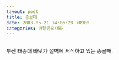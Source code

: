 ```yaml
---
layout: post
title: 송골매
date: 2003-05-21 14:06:28 +0900
categories: 깨달음의대화
---
```

<img src="./assets/attach/images/198/152/001/1053493588.jpg" border="0" alt="" />  
  
부산 태종대 바닷가 절벽에 서식하고 있는 송골매.
